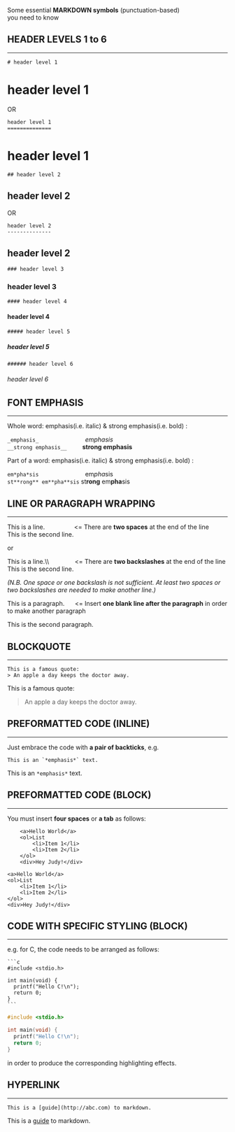 Some essential __MARKDOWN symbols__ (punctuation-based)  
you need to know


## __HEADER LEVELS 1 to 6__
---

    # header level 1

# header level 1 

OR

    header level 1   
    ==============

header level 1   
==============

    ## header level 2

## header level 2 
 
OR
 
    header level 2 
    --------------

header level 2
--------------

    ### header level 3

### header level 3

    #### header level 4

#### header level 4

    ##### header level 5

##### header level 5

    ###### header level 6

###### header level 6

## __FONT EMPHASIS__
---

Whole word: emphasis(i.e. italic) & strong emphasis(i.e. bold) : 
 
`_emphasis_`  &nbsp;&nbsp;&nbsp;&nbsp;&nbsp;&nbsp;&nbsp;&nbsp;&nbsp;&nbsp;&nbsp;&nbsp;&nbsp;&nbsp;&nbsp;&nbsp;&nbsp;&nbsp;&nbsp;&nbsp;&nbsp;&nbsp;&nbsp;&nbsp;&nbsp;&nbsp;_emphasis_  
`__strong emphasis__`  &nbsp;&nbsp;&nbsp;&nbsp;&nbsp;&nbsp;&nbsp;&nbsp;__strong emphasis__ 

Part of a word: emphasis(i.e. italic) & strong emphasis(i.e. bold) :  

`em*pha*sis`  &nbsp;&nbsp;&nbsp;&nbsp;&nbsp;&nbsp;&nbsp;&nbsp;&nbsp;&nbsp;&nbsp;&nbsp;&nbsp;&nbsp;&nbsp;&nbsp;&nbsp;&nbsp;&nbsp;&nbsp;&nbsp;&nbsp;&nbsp;&nbsp;&nbsp;&nbsp;em*pha*sis  
`st**rong** em**pha**sis`&nbsp;st**rong** em**pha**sis 

## __LINE OR PARAGRAPH WRAPPING__
---

This is a line. &nbsp;&nbsp;&nbsp;&nbsp;&nbsp;&nbsp;&nbsp;&nbsp;&nbsp;&nbsp;&nbsp;&nbsp;&nbsp;&nbsp;&nbsp;&nbsp;<= There are __two spaces__ at the end of the line  
This is the second line.

or

This is a line.\\\ &nbsp;&nbsp;&nbsp;&nbsp;&nbsp;&nbsp;&nbsp;&nbsp;&nbsp;&nbsp;&nbsp;&nbsp;&nbsp;&nbsp;<= There are __two backslashes__ at the end of the line  
This is the second line.

*(N.B. One space or one backslash is not sufficient. At least two spaces or two backslashes are needed to make another line.)*

This is a paragraph. &nbsp;&nbsp;&nbsp;&nbsp;&nbsp;<= Insert **one blank line after the paragraph** in order to make another paragraph

This is the second paragraph.

## __BLOCKQUOTE__
---

    This is a famous quote:
    > An apple a day keeps the doctor away.

This is a famous quote:

> An apple a day keeps the doctor away.


## __PREFORMATTED CODE (INLINE)__
---

Just embrace the code with __a pair of backticks__, e.g.

    This is an `*emphasis*` text.

This is an `*emphasis*` text.

## __PREFORMATTED CODE (BLOCK)__
---

You must insert __four spaces__ or __a tab__ as follows:

```
	<a>Hello World</a>	
	<ol>List
		<li>Item 1</li>
		<li>Item 2</li>
	</ol>	
	<div>Hey Judy!</div>
```

	<a>Hello World</a>	
	<ol>List
		<li>Item 1</li>
		<li>Item 2</li>
	</ol>	
	<div>Hey Judy!</div>

## __CODE WITH SPECIFIC STYLING (BLOCK)__
---

e.g. for C, the code needs to be arranged as follows:

	```c
	#include <stdio.h>

	int main(void) {
  	  printf("Hello C!\n");
  	  return 0;
	}
	```

```c
#include <stdio.h>

int main(void) {
  printf("Hello C!\n");
  return 0;
}
```

in order to produce the corresponding highlighting effects.
## __HYPERLINK__
---

    This is a [guide](http://abc.com) to markdown.

This is a [guide](http://abc.com) to markdown.


